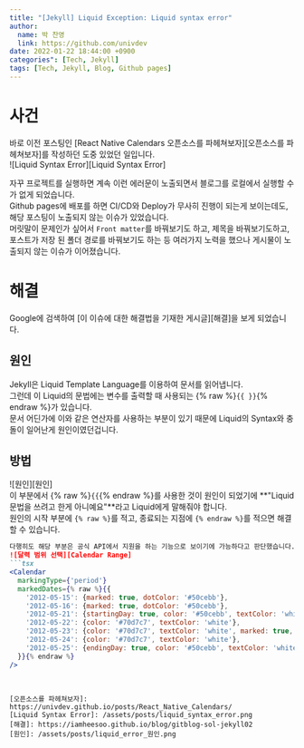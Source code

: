 ```yaml
---
title: "[Jekyll] Liquid Exception: Liquid syntax error"
author:
  name: 박 찬영
  link: https://github.com/univdev
date: 2022-01-22 18:44:00 +0900
categories": [Tech, Jekyll]
tags: [Tech, Jekyll, Blog, Github pages]
---
```

# 사건
바로 이전 포스팅인 [React Native Calendars 오픈소스를 파헤쳐보자][오픈소스를 파헤쳐보자]를 작성하던 도중 있었던 일입니다.  
![Liquid Syntax Error][Liquid Syntax Error]

자꾸 프로젝트를 실행하면 계속 이런 에러문이 노출되면서 블로그를 로컬에서 실행할 수가 없게 되었습니다.  
Github pages에 배포를 하면 CI/CD와 Deploy가 무사히 진행이 되는게 보이는데도, 해당 포스팅이 노출되지 않는 이슈가 있었습니다.  
머릿말이 문제인가 싶어서 ```Front matter```를 바꿔보기도 하고, 제목을 바꿔보기도하고, 포스트가 저장 된 폴더 경로를 바꿔보기도 하는 등 여러가지 노력을 했으나 게시물이 노출되지 않는 이슈가 이어졌습니다.
# 해결
Google에 검색하여 [이 이슈에 대한 해결법을 기재한 게시글][해결]을 보게 되었습니다.  
## 원인
Jekyll은 Liquid Template Language를 이용하여 문서를 읽어냅니다.  
그런데 이 Liquid의 문법에는 변수를 출력할 때 사용되는 {% raw %}```{{ }}```{% endraw %}가 있습니다.  
문서 어딘가에 이와 같은 연산자를 사용하는 부분이 있기 때문에 Liquid의 Syntax와 충돌이 일어난게 원인이였던겁니다.
## 방법
![원인][원인]  
이 부분에서 {% raw %}```{{```{% endraw %}를 사용한 것이 원인이 되었기에 **"Liquid 문법을 쓰려고 한게 아니예요"**라고 Liquid에게 말해줘야 합니다.  
원인의 시작 부분에 ```{% raw %}```를 적고, 종료되는 지점에 ```{% endraw %}```를 적으면 해결할 수 있습니다.  
```markdown
다행히도 해당 부분은 공식 API에서 지원을 하는 기능으로 보이기에 가능하다고 판단했습니다.  
![달력 범위 선택][Calendar Range]
```tsx
<Calendar
  markingType={'period'}
  markedDates={% raw %}{{
    '2012-05-15': {marked: true, dotColor: '#50cebb'},
    '2012-05-16': {marked: true, dotColor: '#50cebb'},
    '2012-05-21': {startingDay: true, color: '#50cebb', textColor: 'white'},
    '2012-05-22': {color: '#70d7c7', textColor: 'white'},
    '2012-05-23': {color: '#70d7c7', textColor: 'white', marked: true, dotColor: 'white'},
    '2012-05-24': {color: '#70d7c7', textColor: 'white'},
    '2012-05-25': {endingDay: true, color: '#50cebb', textColor: 'white'}
  }}{% endraw %}
/>
```
```


[오픈소스를 파헤쳐보자]: https://univdev.github.io/posts/React_Native_Calendars/
[Liquid Syntax Error]: /assets/posts/liquid_syntax_error.png
[해결]: https://iamheesoo.github.io/blog/gitblog-sol-jekyll02
[원인]: /assets/posts/liquid_error_원인.png